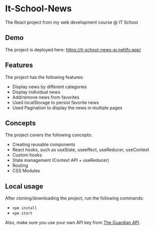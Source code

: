 # It-School-News

The React project from my web development course @ IT School

## Demo

The project is deployed here: https://it-school-news-ai.netlify.app/

## Features

The project has the following features:

- Display news by different categories
- Display individual news
- Add/remove news from favorites
- Used localStorage to persist favorite news
- Used Pagination to display the news in multiple pages

## Concepts

The project covers the following concepts:

- Creating reusable components
- React hooks, such as useState, useeffect, useReducer, useContext
- Custom hooks
- State management (Context API + useReducer)
- Routing
- CSS Modules

## Local usage

After cloning/downloading the project, run the following commands:

- `npm install`
- `npm start`

Also, make sure you use your own API key from [The Guardian API](https://open-platform.theguardian.com/documentation/).
